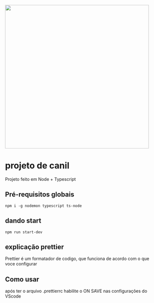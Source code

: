 <p>
    <img width="470" src="/src/assets/2021-11-30-13-51-53.gif">
</p>

# projeto de canil

Projeto feito em Node + Typescript

## Pré-requisitos globais

`npm i -g nodemon typescript ts-node`

## dando start

`npm run start-dev`

## explicação prettier

Prettier é um formatador de codigo, que funciona de acordo com o que voce configurar

## Como usar

após ter o arquivo .prettierrc habilite o ON SAVE nas configurações do VScode
